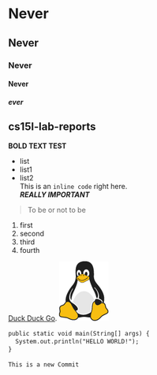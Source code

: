 # Never
## Never
### Never
#### Never
##### ever
cs15l-lab-reports
---
**BOLD TEXT TEST** <br>
* list
* list1
* list2 <br>
This is an `inline code` right here. <br>
***REALLY IMPORTANT***
>To be or not to be
1. first
2. second
3. third
4. fourth
  <html>
      <head>
      </head>
   </html>

[Duck Duck Go](https://duckduckgo.com).
![Tux, the Linux mascot](/tux.png)
```
public static void main(String[] args) {
  System.out.println("HELLO WORLD!");
}
```

`This is a new Commit`

